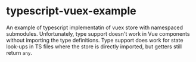 # typescript-vuex-example
An example of typescript implementatin of vuex store with namespaced submodules. Unfortunately, type support doesn't work in Vue components without importing the type definitions. Type support does work for state look-ups in TS files where the store is directly imported, but getters still return `any`.
